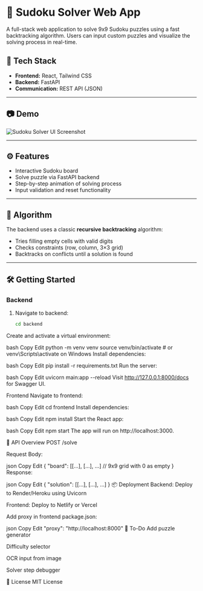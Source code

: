 # 🧩 Sudoku Solver Web App

A full-stack web application to solve 9x9 Sudoku puzzles using a fast backtracking algorithm. Users can input custom puzzles and visualize the solving process in real-time.

## 🚀 Tech Stack

- **Frontend:** React, Tailwind CSS
- **Backend:** FastAPI
- **Communication:** REST API (JSON)

---

## 📷 Demo

<!-- Add a screenshot here -->
![Sudoku Solver UI Screenshot](demo/sudoku-ui.png)

---

## ⚙️ Features

- Interactive Sudoku board
- Solve puzzle via FastAPI backend
- Step-by-step animation of solving process
- Input validation and reset functionality

---

## 🧠 Algorithm

The backend uses a classic **recursive backtracking** algorithm:
- Tries filling empty cells with valid digits
- Checks constraints (row, column, 3×3 grid)
- Backtracks on conflicts until a solution is found

---

## 🛠️ Getting Started

### Backend

1. Navigate to backend:
   ```bash
   cd backend
Create and activate a virtual environment:

bash
Copy
Edit
python -m venv venv
source venv/bin/activate  # or venv\Scripts\activate on Windows
Install dependencies:

bash
Copy
Edit
pip install -r requirements.txt
Run the server:

bash
Copy
Edit
uvicorn main:app --reload
Visit http://127.0.0.1:8000/docs for Swagger UI.

Frontend
Navigate to frontend:

bash
Copy
Edit
cd frontend
Install dependencies:

bash
Copy
Edit
npm install
Start the React app:

bash
Copy
Edit
npm start
The app will run on http://localhost:3000.

🔗 API Overview
POST /solve

Request Body:

json
Copy
Edit
{
  "board": [[...], [...], ...]  // 9x9 grid with 0 as empty
}
Response:

json
Copy
Edit
{
  "solution": [[...], [...], ...]
}
📦 Deployment
Backend: Deploy to Render/Heroku using Uvicorn

Frontend: Deploy to Netlify or Vercel

Add proxy in frontend package.json:

json
Copy
Edit
"proxy": "http://localhost:8000"
🧪 To-Do
 Add puzzle generator

 Difficulty selector

 OCR input from image

 Solver step debugger

📄 License
MIT License